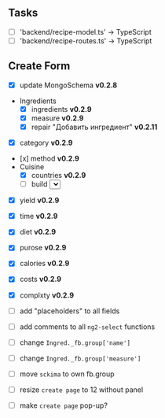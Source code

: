 ## Tasks
 - [ ] 'backend/recipe-model.ts'  -> TypeScript
 - [ ] 'backend/recipe-routes.ts' -> TypeScript

## Create Form
 - [x] update MongoSchema **v0.2.8**
 - Ingredients
   - [x] ingredients **v0.2.9**
   - [x] measure **v0.2.9**
   - [x] repair "Добавить ингредиент" **v0.2.11**
 - [x] category **v0.2.9**
 - [х] method **v0.2.9**
 - Cuisine
   - [x] countries **v0.2.9**
   - [ ] build <select> by Angyular
 - [x] yield **v0.2.9**
 - [x] time **v0.2.9**
 - [x] diet **v0.2.9**
 - [x] purose **v0.2.9**
 - [x] calories **v0.2.9**
 - [x] costs **v0.2.9**
 - [x] complxty **v0.2.9**
 - [ ] add "placeholders" to all fields
 - [ ] add comments to all `ng2-select` functions
 - [ ] change `Ingred._fb.group['name']`
 - [ ] change `Ingred._fb.group['measure']`

 - [ ] move `sckima` to own fb.group
 - [ ] resize `create page` to 12 without panel
 - [ ] make `create page` pop-up?
